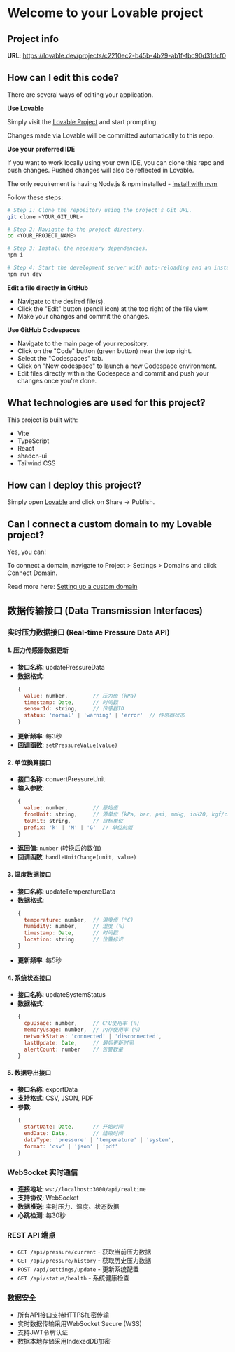 # Welcome to your Lovable project

## Project info

**URL**: https://lovable.dev/projects/c2210ec2-b45b-4b29-ab1f-fbc90d31dcf0

## How can I edit this code?

There are several ways of editing your application.

**Use Lovable**

Simply visit the [Lovable Project](https://lovable.dev/projects/c2210ec2-b45b-4b29-ab1f-fbc90d31dcf0) and start prompting.

Changes made via Lovable will be committed automatically to this repo.

**Use your preferred IDE**

If you want to work locally using your own IDE, you can clone this repo and push changes. Pushed changes will also be reflected in Lovable.

The only requirement is having Node.js & npm installed - [install with nvm](https://github.com/nvm-sh/nvm#installing-and-updating)

Follow these steps:

```sh
# Step 1: Clone the repository using the project's Git URL.
git clone <YOUR_GIT_URL>

# Step 2: Navigate to the project directory.
cd <YOUR_PROJECT_NAME>

# Step 3: Install the necessary dependencies.
npm i

# Step 4: Start the development server with auto-reloading and an instant preview.
npm run dev
```

**Edit a file directly in GitHub**

- Navigate to the desired file(s).
- Click the "Edit" button (pencil icon) at the top right of the file view.
- Make your changes and commit the changes.

**Use GitHub Codespaces**

- Navigate to the main page of your repository.
- Click on the "Code" button (green button) near the top right.
- Select the "Codespaces" tab.
- Click on "New codespace" to launch a new Codespace environment.
- Edit files directly within the Codespace and commit and push your changes once you're done.

## What technologies are used for this project?

This project is built with:

- Vite
- TypeScript
- React
- shadcn-ui
- Tailwind CSS

## How can I deploy this project?

Simply open [Lovable](https://lovable.dev/projects/c2210ec2-b45b-4b29-ab1f-fbc90d31dcf0) and click on Share -> Publish.

## Can I connect a custom domain to my Lovable project?

Yes, you can!

To connect a domain, navigate to Project > Settings > Domains and click Connect Domain.

Read more here: [Setting up a custom domain](https://docs.lovable.dev/tips-tricks/custom-domain#step-by-step-guide)

## 数据传输接口 (Data Transmission Interfaces)

### 实时压力数据接口 (Real-time Pressure Data API)

#### 1. 压力传感器数据更新
- **接口名称**: updatePressureData
- **数据格式**: 
  ```javascript
  {
    value: number,        // 压力值 (kPa)
    timestamp: Date,      // 时间戳
    sensorId: string,     // 传感器ID
    status: 'normal' | 'warning' | 'error'  // 传感器状态
  }
  ```
- **更新频率**: 每3秒
- **回调函数**: `setPressureValue(value)`

#### 2. 单位换算接口
- **接口名称**: convertPressureUnit
- **输入参数**:
  ```javascript
  {
    value: number,        // 原始值
    fromUnit: string,     // 源单位 (kPa, bar, psi, mmHg, inH2O, kgf/cm2)
    toUnit: string,       // 目标单位
    prefix: 'k' | 'M' | 'G'  // 单位前缀
  }
  ```
- **返回值**: `number` (转换后的数值)
- **回调函数**: `handleUnitChange(unit, value)`

#### 3. 温度数据接口
- **接口名称**: updateTemperatureData
- **数据格式**:
  ```javascript
  {
    temperature: number,  // 温度值 (°C)
    humidity: number,     // 湿度 (%)
    timestamp: Date,      // 时间戳
    location: string      // 位置标识
  }
  ```
- **更新频率**: 每5秒

#### 4. 系统状态接口
- **接口名称**: updateSystemStatus
- **数据格式**:
  ```javascript
  {
    cpuUsage: number,     // CPU使用率 (%)
    memoryUsage: number,  // 内存使用率 (%)
    networkStatus: 'connected' | 'disconnected',
    lastUpdate: Date,     // 最后更新时间
    alertCount: number    // 告警数量
  }
  ```

#### 5. 数据导出接口
- **接口名称**: exportData
- **支持格式**: CSV, JSON, PDF
- **参数**:
  ```javascript
  {
    startDate: Date,      // 开始时间
    endDate: Date,        // 结束时间
    dataType: 'pressure' | 'temperature' | 'system',
    format: 'csv' | 'json' | 'pdf'
  }
  ```

### WebSocket 实时通信
- **连接地址**: `ws://localhost:3000/api/realtime`
- **支持协议**: WebSocket
- **数据推送**: 实时压力、温度、状态数据
- **心跳检测**: 每30秒

### REST API 端点
- `GET /api/pressure/current` - 获取当前压力数据
- `GET /api/pressure/history` - 获取历史压力数据
- `POST /api/settings/update` - 更新系统配置
- `GET /api/status/health` - 系统健康检查

### 数据安全
- 所有API接口支持HTTPS加密传输
- 实时数据传输采用WebSocket Secure (WSS)
- 支持JWT令牌认证
- 数据本地存储采用IndexedDB加密
